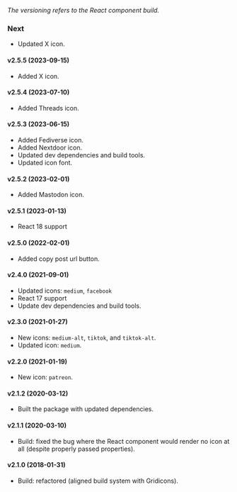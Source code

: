 _The versioning refers to the React component build._

### Next
* Updated X icon.

#### v2.5.5 (2023-09-15)
* Added X icon.

#### v2.5.4 (2023-07-10)
* Added Threads icon.

#### v2.5.3 (2023-06-15)
* Added Fediverse icon.
* Added Nextdoor icon.
* Updated dev dependencies and build tools.
* Updated icon font.

#### v2.5.2 (2023-02-01)
* Added Mastodon icon.

#### v2.5.1 (2023-01-13)
* React 18 support

#### v2.5.0 (2022-02-01)
* Added copy post url button.

#### v2.4.0 (2021-09-01)
* Updated icons: `medium`, `facebook`
* React 17 support
* Update dev dependencies and build tools.

#### v2.3.0 (2021-01-27)
* New icons: `medium-alt`, `tiktok`, and `tiktok-alt`.
* Updated icon: `medium`.

#### v2.2.0 (2021-01-19)
* New icon: `patreon`.

#### v2.1.2 (2020-03-12)
* Built the package with updated dependencies.

#### v2.1.1 (2020-03-10)
* Build: fixed the bug where the React component would render no icon at all (despite properly passed properties).

#### v2.1.0 (2018-01-31)
* Build: refactored (aligned build system with Gridicons).
